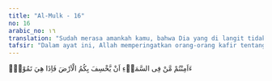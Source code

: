 ```yaml
---
title: "Al-Mulk - 16"
no: 16
arabic_no: ١٦
translation: "Sudah merasa amankah kamu, bahwa Dia yang di langit tidak akan membuat kamu ditelan bumi ketika tiba-tiba ia terguncang?"
tafsir: "Dalam ayat ini, Allah memperingatkan orang-orang kafir tentang azab yang akan menimpa mereka, apabila tetap dalam kekafiran. Peringatan ini diberikan Allah karena mereka seakan-akan merasa akan terhindar dari siksa Allah yang akan ditimpakan kepada mereka, bahkan mereka merasa telah mendapat rahmat yaitu kesenangan duniawi yang sedang mereka rasakan. Tanda-tanda kekafiran itu terlihat pada sikap, tindakan, dan tingkah laku mereka. Oleh karena itu, Allah memperingatkan mereka dengan mengatakan, \"Hai orang-orang kafir apakah kamu sekalian merasa aman dan akan terhindar dari azab Allah, padahal azab itu pasti akan menimpa kamu? Apakah kekuasaan dan kesenangan yang kamu peroleh itu tidak mungkin dilenyapkan Allah padahal kekuasaan dan kesenangan itu semata-mata berasal dari rahmat-Nya? Apakah tidak mungkin bahwa itu adalah ujian dari Allah kepadamu? Ingatlah, Allah telah menimpakan azab yang dahsyat kepada orang-orang dahulu, seperti azab yang ditimpakan kepada Karun dan pengikut-pengikutnya. Mereka telah dibenamkan ke dalam bumi. Pada saat Allah akan membenamkan mereka ke dalam bumi, maka terjadilah gempa yang dahsyat yang mengguncangkan bumi.\""
---
```

ءَاَمِنْتُمْ مَّنْ فِى السَّمَاۤءِ اَنْ يَّخْسِفَ بِكُمُ الْاَرْضَ فَاِذَا هِيَ تَمُوْرُۙ